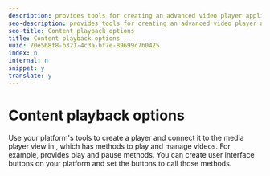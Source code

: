 ```yaml
---
description: provides tools for creating an advanced video player application (your Primetime player), which you can integrate with other Primetime components.
seo-description: provides tools for creating an advanced video player application (your Primetime player), which you can integrate with other Primetime components.
seo-title: Content playback options
title: Content playback options
uuid: 70e568f8-b321-4c3a-bf7e-89699c7b0425
index: n
internal: n
snippet: y
translate: y
---
```


# Content playback options

Use your platform's tools to create a player and connect it to the media player view in <!-- PH element: phrases/primetime-sdk-name --> , which has methods to play and manage videos. For example, <!-- PH element: phrases/primetime-sdk-name --> provides play and pause methods. You can create user interface buttons on your platform and set the buttons to call those <!-- PH element: phrases/primetime-sdk-name --> methods.